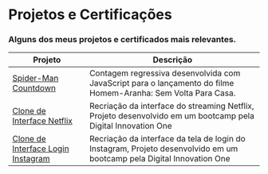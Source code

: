 # Projetos e Certificações
### Alguns dos meus projetos e certificados mais relevantes.
| Projeto |  Descrição  |
| ------------------- | ------------------- |
|  <a href="https://arthydev.github.io/Spider-Man-Countdown/" target="_blank">Spider-Man Countdown<a> |  Contagem regressiva desenvolvida com JavaScript para o lançamento do filme Homem-Aranha: Sem Volta Para Casa. |
|  <a href="https://arthydev.github.io/Spider-Man-Countdown/" target="_blank">Clone de Interface Netflix<a>|  Recriação da interface do streaming Netflix, Projeto desenvolvido em um bootcamp pela Digital Innovation One |
|  <a href="https://github.com/arthydev/Dio-Clone-Instagram-Flame" target="_blank">Clone de Interface Login Instagram<a>|  Recriação da interface da tela de login do Instagram, Projeto desenvolvido em um bootcamp pela Digital Innovation One |


